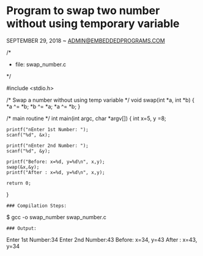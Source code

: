 Program to swap two number without using temporary variable
===========================================================

SEPTEMBER 29, 2018 ~ ADMIN@EMBEDDEDPROGRAMS.COM

/*

* file: swap_number.c

*/

#include <stdio.h>

/* Swap a number without using temp variable */
void swap(int *a, int *b) {
	*a ^= *b;
	*b ^= *a;
	*a ^= *b;
}

/* main routine */
int main(int argc, char *argv[]) {
	int x=5, y =8;

	printf("nEnter 1st Number: ");
	scanf("%d", &x);

	printf("nEnter 2nd Number: ");
	scanf("%d", &y);

	printf("Before: x=%d, y=%d\n", x,y);
	swap(&x,&y);
	printf("After : x=%d, y=%d\n", x,y);

	return 0;
}
```
### Compilation Steps:
```
$ gcc -o swap_number swap_number.c
```
### Output:
```
Enter 1st Number:34
Enter 2nd Number:43
Before: x=34, y=43
After : x=43, y=34
```
